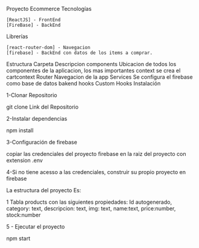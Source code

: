 Proyecto Ecommerce
Tecnologías

    [ReactJS] - FrontEnd
    [FireBase] - BackEnd

Librerías

    [react-router-dom] - Navegacion
    [firebase] - BackEnd con datos de los items a comprar.

Estructura
Carpeta 	Descripcion
components 	Ubicacion de todos los componentes de la aplicacion, los mas importantes
context 	se crea el cartcontext
Router 	Navegacion de la app
Services 	Se configura el firebase como base de datos bakend
hooks 	Custom Hooks
Instalación

1-Clonar Repositorio

 git clone Link del Repositorio

2-Instalar dependencias

 npm install

3-Configuración de firebase

 copiar las credenciales del proyecto firebase en la raiz del proyecto con extension .env

4-Si no tiene acesso a las credenciales, construir su propio proyecto en firebase

 La estructura del proyecto Es:
 
 1 Tabla products con las siguientes propiedades:
    Id autogenerado,
    category: text,
    descripcion: text,
    img: text,
    name:text,
    price:number,
    stock:number

5 - Ejecutar el proyecto

 npm start